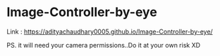 # Image-Controller-by-eye
Link : https://adityachaudhary0005.github.io/Image-Controller-by-eye/

PS. it will need your camera permissions..Do it at your own risk XD

